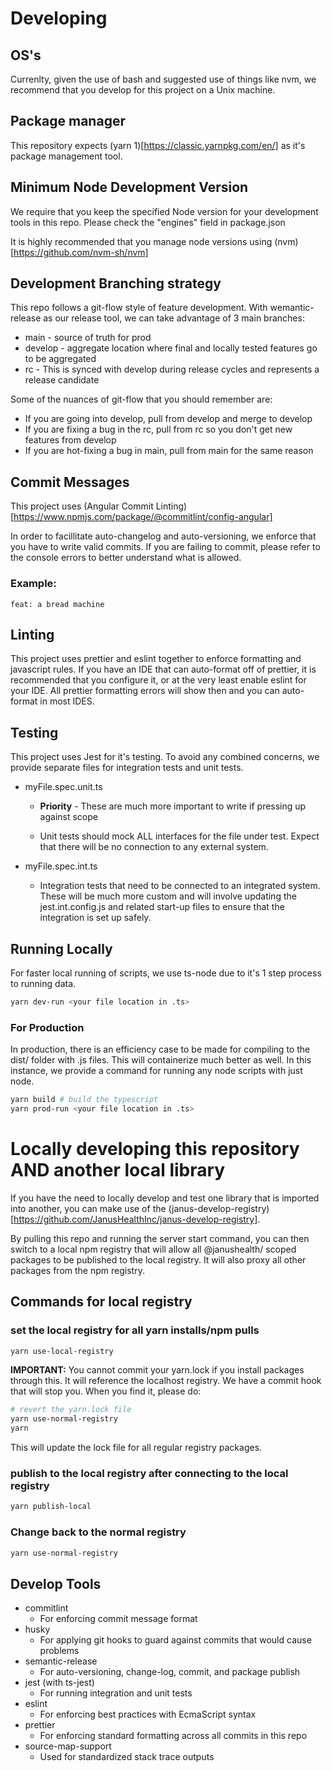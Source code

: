 # Developing

## OS's

Currenlty, given the use of bash and suggested use of things like nvm, we recommend that you 
develop for this project on a Unix machine.

## Package manager

This repository expects (yarn 1)[https://classic.yarnpkg.com/en/] as it's package management tool.

## Minimum Node Development Version

We require that you keep the specified Node version for your development tools in this repo.
Please check the "engines" field in package.json

It is highly recommended that you manage node versions using (nvm)[https://github.com/nvm-sh/nvm]

## Development Branching strategy

This repo follows a git-flow style of feature development.  With wemantic-release as our release tool,
we can take advantage of 3 main branches:

* main - source of truth for prod
* develop - aggregate location where final and locally tested features go to be aggregated
* rc - This is synced with develop during release cycles and represents a release candidate

Some of the nuances of git-flow that you should remember are:

* If you are going into develop, pull from develop and merge to develop
* If you are fixing a bug in the rc, pull from rc so you don't get new features from develop
* If you are hot-fixing a bug in main, pull from main for the same reason

## Commit Messages

This project uses (Angular Commit Linting)[https://www.npmjs.com/package/@commitlint/config-angular]

In order to facillitate auto-changelog and auto-versioning, we enforce that you have
to write valid commits. If you are failing to commit, please refer to the console errors
to better understand what is allowed.

### Example:

```
feat: a bread machine
```

## Linting

This project uses prettier and eslint together to enforce formatting and javascript rules. If you have an
IDE that can auto-format off of prettier, it is recommended that you configure it, or at the very least
enable eslint for your IDE. All prettier formatting errors will show then and you can auto-format in most
IDES.

## Testing

This project uses Jest for it's testing. To avoid any combined concerns, we provide separate files for
integration tests and unit tests.

- myFile.spec.unit.ts

  - **Priority** - These are much more important to write if pressing up against scope

  - Unit tests should mock ALL interfaces for the file under test. Expect that there will be no connection
    to any external system.

- myFile.spec.int.ts

  - Integration tests that need to be connected to an integrated system. These will be much more custom
    and will involve updating the jest.int.config.js and related start-up files to ensure that the integration
    is set up safely.

## Running Locally

For faster local running of scripts, we use ts-node due to it's 1 step process to running data.

```sh
yarn dev-run <your file location in .ts>
```

### For Production

In production, there is an efficiency case to be made for compiling to the dist/ folder with .js files.
This will containerize much better as well. In this instance, we provide a command for running any
node scripts with just node.

```sh
yarn build # build the typescript
yarn prod-run <your file location in .ts>
```

# Locally developing this repository AND another local library

If you have the need to locally develop and test one library that is imported into another,
you can make use of the (janus-develop-registry)[https://github.com/JanusHealthInc/janus-develop-registry].

By pulling this repo and running the server start command, you can then switch to a local npm registry that
will allow all @janushealth/ scoped packages to be published to the local registry.  It will also proxy all other packages from the npm registry.

## Commands for local registry

### set the local registry for all yarn installs/npm pulls
```sh
yarn use-local-registry
```

__IMPORTANT:__ You cannot commit your yarn.lock if you install packages through this.  It will reference the
localhost registry. We have a commit hook that will stop you.  When you find it, please do:

```sh
# revert the yarn.lock file
yarn use-normal-registry
yarn
```

This will update the lock file for all regular registry packages.

### publish to the local registry after connecting to the local registry
```sh
yarn publish-local
```

### Change back to the normal registry
```sh
yarn use-normal-registry
```

## Develop Tools

- commitlint
  - For enforcing commit message format
- husky
  - For applying git hooks to guard against commits that would cause problems
- semantic-release
  - For auto-versioning, change-log, commit, and package publish
- jest (with ts-jest)
  - For running integration and unit tests
- eslint
  - For enforcing best practices with EcmaScript syntax
- prettier
  - For enforcing standard formatting across all commits in this repo
- source-map-support
  - Used for standardized stack trace outputs
